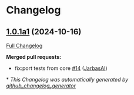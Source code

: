 # Changelog

## [1.0.1a1](https://github.com/OpenVoiceOS/ovos-adapt-pipeline-plugin/tree/1.0.1a1) (2024-10-16)

[Full Changelog](https://github.com/OpenVoiceOS/ovos-adapt-pipeline-plugin/compare/1.0.0...1.0.1a1)

**Merged pull requests:**

- fix:port tests from core [\#14](https://github.com/OpenVoiceOS/ovos-adapt-pipeline-plugin/pull/14) ([JarbasAl](https://github.com/JarbasAl))



\* *This Changelog was automatically generated by [github_changelog_generator](https://github.com/github-changelog-generator/github-changelog-generator)*
